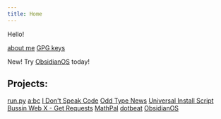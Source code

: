 ```yaml
---
title: Home
---
```

Hello!

[about me](aboutme) [GPG keys](keys)

New! Try [ObsidianOS](https://obsidianos.xyz/) today!

## Projects:
[run.py](http://runpy.oddcell.ca)
[a:bc](http://abc.oddcell.ca)
[I Don't Speak Code](http://idsc.oddcell.ca)
[Odd Type News](https://otn.oddcell.ca/)
[Universal Install Script](https://install.oddcell.ca/)
[Bussin Web X - Get Requests](https://pypi.org/project/bussinwebx-get/)
[MathPal](https://mathpal.xyz)
[dotbeat](https://dotbeat.oddcell.ca/)
[ObsidianOS](https://obsidianos.xyz/)
